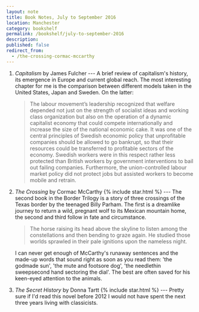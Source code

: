 ```yaml
---
layout: note
title: Book Notes, July to September 2016
location: Manchester
category: bookshelf
permalink: /bookshelf/july-to-september-2016
description:
published: false
redirect_from:
  - /the-crossing-cormac-mccarthy
---
```


1. _Capitalism_ by James Fulcher --- A brief review of capitalism's history, its
   emergence in Europe and current global reach. The most interesting chapter
   for me is the comparison between different models taken in the United States,
   Japan and Sweden. On the latter:

   > The labour movement’s leadership recognized that welfare depended not just
   on the strength of socialist ideas and working class organization but also on
   the operation of a dynamic capitalist economy that could compete
   internationally and increase the size of the national economic cake. It was
   one of the central principles of Swedish economic policy that unprofitable
   companies should be allowed to go bankrupt, so that their resources could be
   transferred to profitable sectors of the economy. Swedish workers were in
   this respect rather less protected than British workers by government
   interventions to bail out failing companies. Furthermore, the
   union-controlled labour market policy did not protect jobs but assisted
   workers to become mobile and retrain.

1. _The Crossing_ by Cormac McCarthy {% include star.html %} --- The second book
   in the Border Trilogy is a story of three crossings of the Texas border by
   the teenaged Billy Parham. The first is a dreamlike journey to return a wild,
   pregnant wolf to its Mexican mountain home, the second and third follow in
   fate and circumstance.

   > The horse raising its head above the skyline to listen among the
   constellations and then bending to graze again. He studied those worlds
   sprawled in their pale ignitions upon the nameless night.

   I can never get enough of McCarthy's runaway sentences and the made-up words
   that sound right as soon as you read them: 'the godmade sun', 'the mute and
   footsore dog', 'the needlethin sweepsecond hand sectoring the dial'. The best
   are often saved for his keen-eyed attention to the animals.

1. _The Secret History_ by Donna Tartt {% include star.html %} --- Pretty sure
   if I'd read this novel before 2012 I would not have spent the next three
   years living with classicists.


